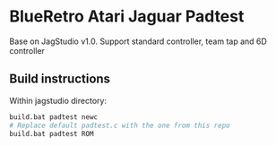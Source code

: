 # BlueRetro Atari Jaguar Padtest

Base on JagStudio v1.0.
Support standard controller, team tap and 6D controller

## Build instructions

Within jagstudio directory:
```bash
build.bat padtest newc
# Replace default padtest.c with the one from this repo
build.bat padtest ROM
```
